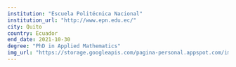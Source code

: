 ```yaml
---
institution: "Escuela Politécnica Nacional"
institution_url: "http://www.epn.edu.ec/"
city: Quito
country: Ecuador
end_date: 2021-10-30
degree: "PhD in Applied Mathematics"
img_url: "https://storage.googleapis.com/pagina-personal.appspot.com/img_institutions/epn.png"
---
```

